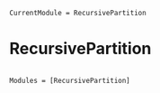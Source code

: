 ```@meta
CurrentModule = RecursivePartition
```

# RecursivePartition

```@index
```

```@autodocs
Modules = [RecursivePartition]
```
